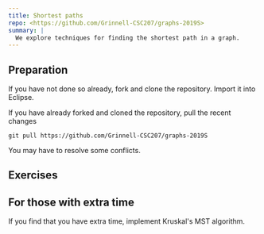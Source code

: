 ```yaml
---
title: Shortest paths
repo: <https://github.com/Grinnell-CSC207/graphs-2019S>
summary: |
  We explore techniques for finding the shortest path in a graph.
---
```

Preparation
-----------

If you have not done so already, fork and clone the repository.
Import it into Eclipse.

If you have already forked and cloned the repository, pull the
recent changes

```shell
git pull https://github.com/Grinnell-CSC207/graphs-2019S
```

You may have to resolve some conflicts.

Exercises
---------

For those with extra time
-------------------------

If you find that you have extra time, implement Kruskal's MST algorithm.

